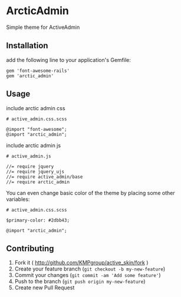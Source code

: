 # ArcticAdmin
Simple theme for ActiveAdmin

## Installation

add the following line to your application's Gemfile:
```
gem 'font-awesome-rails'
gem 'arctic_admin'
```

## Usage

include arctic admin css

```
# active_admin.css.scss

@import "font-awesome";
@import "arctic_admin";
```

include arctic admin js

```
# active_admin.js

//= require jquery
//= require jquery_ujs
//= require active_admin/base
//= require arctic_admin
```

You can even change basic color of the theme by placing some other variables:

```
# active_admin.css.scss

$primary-color: #2dbb43;

@import "arctic_admin";
```

## Contributing

1. Fork it ( http://github.com/KMPgroup/active_skin/fork )
2. Create your feature branch (`git checkout -b my-new-feature`)
3. Commit your changes (`git commit -am 'Add some feature'`)
4. Push to the branch (`git push origin my-new-feature`)
5. Create new Pull Request
